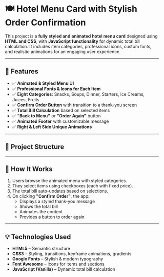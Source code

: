 # 🍽️ Hotel Menu Card with Stylish Order Confirmation

This project is a **fully styled and animated hotel menu card** designed using **HTML and CSS**, with **JavaScript functionality** for dynamic total bill calculation. It includes item categories, professional icons, custom fonts, and realistic animations for an engaging user experience.

---

## 🚀 Features

- ✅ **Animated & Styled Menu UI**
- ✅ **Professional Fonts & Icons for Each Item**
- ✅ **Eight Categories**: Snacks, Soups, Dinner, Starters, Ice Creams, Juices, Fruits
- ✅ **Confirm Order Button** with transition to a thank-you screen
- ✅ **Total Bill Calculation** based on selected items
- ✅ **"Back to Menu"** or **"Order Again"** button
- ✅ **Animated Footer** with customizable message
- ✅ **Right & Left Side Unique Animations**

---

## 📁 Project Structure

---

## 🧾 How It Works

1. Users browse the animated menu with styled categories.
2. They select items using checkboxes (each with fixed price).
3. The total bill auto-updates based on selections.
4. On clicking **"Confirm Order"**, the app:
   - Displays a styled thank-you message
   - Shows the total bill
   - Animates the content
   - Provides a button to order again

---

## 💡 Technologies Used

- **HTML5** – Semantic structure  
- **CSS3** – Styling, transitions, keyframe animations, gradients  
- **Google Fonts** – Stylish & modern typography  
- **Font Awesome** – Icons for items and sections  
- **JavaScript (Vanilla)** – Dynamic total bill calculation
